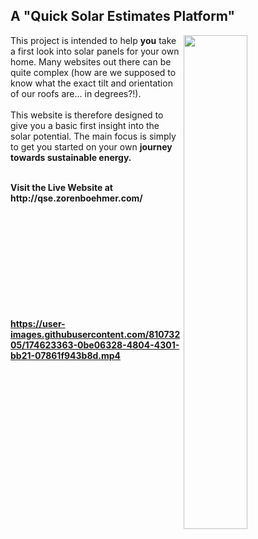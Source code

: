 <!-- ![footer](https://user-images.githubusercontent.com/81073205/174623631-e02b70d9-3385-45de-9ee5-72bf1be2a71b.png) -->

## A "Quick Solar Estimates Platform" 
<img src="https://user-images.githubusercontent.com/81073205/177124964-9dff80cd-2c41-456f-9faf-aeaf8fa8759b.png" align="right" width="45%">

This project is intended to help <b>you</b> take a first look into solar panels for your own home. Many websites out there can be quite complex (how are we supposed to know what the exact tilt and orientation of our roofs are... in degrees?!). <br> <br>
This website is therefore designed to give you a basic first insight into the solar potential. The main focus is simply to get you started on your own <b>journey towards sustainable energy<b/>.

<br>
<b>Visit the Live Website at</b> http://qse.zorenboehmer.com/
 <br>
 <br>
 <br>
 <br>
 <br>
 <br>
 <br>
 <br> <br>
 <br>

 <br>

https://user-images.githubusercontent.com/81073205/174623363-0be06328-4804-4301-bb21-07861f943b8d.mp4

